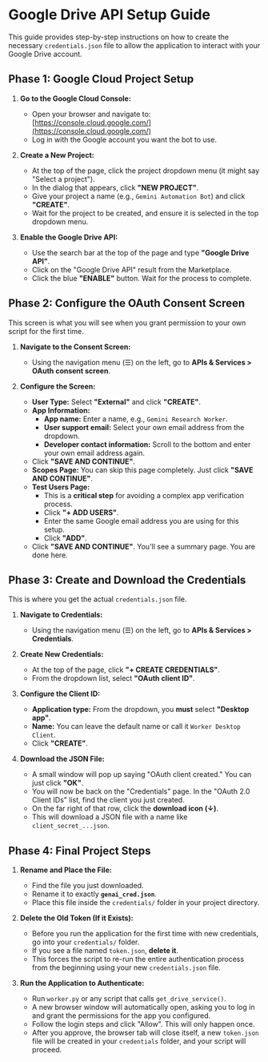 # Google Drive API Setup Guide

This guide provides step-by-step instructions on how to create the necessary `credentials.json` file to allow the application to interact with your Google Drive account.

## Phase 1: Google Cloud Project Setup

1.  **Go to the Google Cloud Console:**
    * Open your browser and navigate to: [https://console.cloud.google.com/](https://console.cloud.google.com/)
    * Log in with the Google account you want the bot to use.

2.  **Create a New Project:**
    * At the top of the page, click the project dropdown menu (it might say "Select a project").
    * In the dialog that appears, click **"NEW PROJECT"**.
    * Give your project a name (e.g., `Gemini Automation Bot`) and click **"CREATE"**.
    * Wait for the project to be created, and ensure it is selected in the top dropdown menu.

3.  **Enable the Google Drive API:**
    * Use the search bar at the top of the page and type **"Google Drive API"**.
    * Click on the "Google Drive API" result from the Marketplace.
    * Click the blue **"ENABLE"** button. Wait for the process to complete.

## Phase 2: Configure the OAuth Consent Screen

This screen is what you will see when you grant permission to your own script for the first time.

1.  **Navigate to the Consent Screen:**
    * Using the navigation menu (☰) on the left, go to **APIs & Services > OAuth consent screen**.

2.  **Configure the Screen:**
    * **User Type:** Select **"External"** and click **"CREATE"**.
    * **App Information:**
        * **App name:** Enter a name, e.g., `Gemini Research Worker`.
        * **User support email:** Select your own email address from the dropdown.
        * **Developer contact information:** Scroll to the bottom and enter your own email address again.
    * Click **"SAVE AND CONTINUE"**.
    * **Scopes Page:** You can skip this page completely. Just click **"SAVE AND CONTINUE"**.
    * **Test Users Page:**
        * This is a **critical step** for avoiding a complex app verification process.
        * Click **"+ ADD USERS"**.
        * Enter the same Google email address you are using for this setup.
        * Click **"ADD"**.
    * Click **"SAVE AND CONTINUE"**. You'll see a summary page. You are done here.

## Phase 3: Create and Download the Credentials

This is where you get the actual `credentials.json` file.

1.  **Navigate to Credentials:**
    * Using the navigation menu (☰) on the left, go to **APIs & Services > Credentials**.

2.  **Create New Credentials:**
    * At the top of the page, click **"+ CREATE CREDENTIALS"**.
    * From the dropdown list, select **"OAuth client ID"**.

3.  **Configure the Client ID:**
    * **Application type:** From the dropdown, you **must** select **"Desktop app"**.
    * **Name:** You can leave the default name or call it `Worker Desktop Client`.
    * Click **"CREATE"**.

4.  **Download the JSON File:**
    * A small window will pop up saying "OAuth client created." You can just click **"OK"**.
    * You will now be back on the "Credentials" page. In the "OAuth 2.0 Client IDs" list, find the client you just created.
    * On the far right of that row, click the **download icon (↓)**.
    * This will download a JSON file with a name like `client_secret_...json`.

## Phase 4: Final Project Steps

1.  **Rename and Place the File:**
    * Find the file you just downloaded.
    * Rename it to exactly **`genai_cred.json`**.
    * Place this file inside the `credentials/` folder in your project directory.

2.  **Delete the Old Token (If it Exists):**
    * Before you run the application for the first time with new credentials, go into your `credentials/` folder.
    * If you see a file named `token.json`, **delete it**.
    * This forces the script to re-run the entire authentication process from the beginning using your new `credentials.json` file.

3.  **Run the Application to Authenticate:**
    * Run `worker.py` or any script that calls `get_drive_service()`.
    * A new browser window will automatically open, asking you to log in and grant the permissions for the app you configured.
    * Follow the login steps and click "Allow". This will only happen once.
    * After you approve, the browser tab will close itself, a new `token.json` file will be created in your `credentials` folder, and your script will proceed.